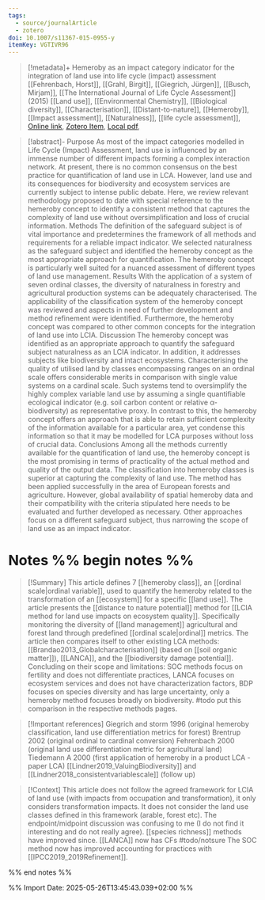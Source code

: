 ```yaml
---
tags:
  - source/journalArticle
  - zotero
doi: 10.1007/s11367-015-0955-y
itemKey: VGTIVR96
---
```

>[!metadata]+
> Hemeroby as an impact category indicator for the integration of land use into life cycle (impact) assessment
> [[Fehrenbach, Horst]], [[Grahl, Birgit]], [[Giegrich, Jürgen]], [[Busch, Mirjam]], 
> [[The International Journal of Life Cycle Assessment]] (2015)
> [[Land use]], [[Environmental Chemistry]], [[Biological diversity]], [[Characterisation]], [[Distant-to-nature]], [[Hemeroby]], [[Impact assessment]], [[Naturalness]], [[life cycle assessment]], 
> [Online link](https://link.springer.com/article/10.1007/s11367-015-0955-y), [Zotero Item](zotero://select/library/items/VGTIVR96), [Local pdf](file://C:/Users/aburg/Documents/references/zotero/storage/2QVZGJW8/s11367-015-0955-y.pdf), 

>[!abstract]-
>Purpose As most of the impact categories modelled in Life Cycle (Impact) Assessment, land use is influenced by an immense number of different impacts forming a complex interaction network. At present, there is no common consensus on the best practice for quantification of land use in LCA. However, land use and its consequences for biodiversity and ecosystem services are currently subject to intense public debate. Here, we review relevant methodology proposed to date with special reference to the hemeroby concept to identify a consistent method that captures the complexity of land use without oversimplification and loss of crucial information. Methods The definition of the safeguard subject is of vital importance and predetermines the framework of all methods and requirements for a reliable impact indicator. We selected naturalness as the safeguard subject and identified the hemeroby concept as the most appropriate approach for quantification. The hemeroby concept is particularly well suited for a nuanced assessment of different types of land use management. Results With the application of a system of seven ordinal classes, the diversity of naturalness in forestry and agricultural production systems can be adequately characterised. The applicability of the classification system of the hemeroby concept was reviewed and aspects in need of further development and method refinement were identified. Furthermore, the hemeroby concept was compared to other common concepts for the integration of land use into LCIA. Discussion The hemeroby concept was identified as an appropriate approach to quantify the safeguard subject naturalness as an LCIA indicator. In addition, it addresses subjects like biodiversity and intact ecosystems. Characterising the quality of utilised land by classes encompassing ranges on an ordinal scale offers considerable merits in comparison with single value systems on a cardinal scale. Such systems tend to oversimplify the highly complex variable land use by assuming a single quantifiable ecological indicator (e.g. soil carbon content or relative α-biodiversity) as representative proxy. In contrast to this, the hemeroby concept offers an approach that is able to retain sufficient complexity of the information available for a particular area, yet condense this information so that it may be modelled for LCA purposes without loss of crucial data. Conclusions Among all the methods currently available for the quantification of land use, the hemeroby concept is the most promising in terms of practicality of the actual method and quality of the output data. The classification into hemeroby classes is superior at capturing the complexity of land use. The method has been applied successfully in the area of European forests and agriculture. However, global availability of spatial hemeroby data and their compatibility with the criteria stipulated here needs to be evaluated and further developed as necessary. Other approaches focus on a different safeguard subject, thus narrowing the scope of land use as an impact indicator.

# Notes %% begin notes %% 
> [!Summary]
> This article defines 7 [[hemeroby class]], an [[ordinal scale|ordinal variable]], used to quantify the hemeroby related to the transformation of an [[ecosystem]] for a specific [[land use]]. The article presents the [[distance to nature potential]] method for [[LCIA method for land use impacts on ecosystem quality]]. Specifically monitoring the diversity of [[land management]] agricultural and forest land through predefined [[ordinal scale|ordinal]] metrics. The article then compares itself to other existing LCA methods: [[Brandao2013_Globalcharacterisation]] (based on [[soil organic matter]]), [[LANCA]], and the [[biodiversity damage potential]]. Concluding on their scope and limitations: SOC methods focus on fertility and does not differentiate practices, LANCA focuses on ecosystem services and does not have characterization factors, BDP focuses on species diversity and has large uncertainty, only a hemeroby method focuses broadly on biodiversity.
> #todo put this comparison in the respective methods pages.
 
> [!Important references]
> Giegrich and storm 1996 (original hemeroby classification, land use differentiation metrics for forest)
> Brentrup 2002 (original ordinal to cardinal conversion)
> Fehrenbach 2000 (original land use differentiation metric for agricultural land)
> Tiedemann A 2000 (first application of hemeroby in a product LCA - paper LCA)
> [[Lindner2019_ValuingBiodiversity]] and [[Lindner2018_consistentvariablescale]] (follow up)

> [!Context]
> This article does not follow the agreed framework for LCIA of land use (with impacts from occupation and transformation), it only considers transformation impacts. It does not consider the land use classes defined in this framework (arable, forest etc).
> The endpoint/midpoint discussion was confusing to me (I do not find it interesting and do not really agree).
> [[species richness]] methods have improved since.
> [[LANCA]] now has CFs #todo/notsure 
> The SOC method now has improved accounting for practices with [[IPCC2019_2019Refinement]].

%% end notes %%




%% Import Date: 2025-05-26T13:45:43.039+02:00 %%
